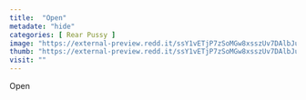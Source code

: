 ```yaml
---
title:  "Open"
metadate: "hide"
categories: [ Rear Pussy ]
image: "https://external-preview.redd.it/ssY1vETjP7zSoMGw8xsszUv7DAlbJuE__S4DSTLHhz4.jpg?auto=webp&s=0b6e5a0b227f0dbd5fadbcf6cd6bcf16076ae739"
thumb: "https://external-preview.redd.it/ssY1vETjP7zSoMGw8xsszUv7DAlbJuE__S4DSTLHhz4.jpg?width=1080&crop=smart&auto=webp&s=23c14c2dac3682bb8a05bae0c8a5f39586bdb5d9"
visit: ""
---
```

Open
